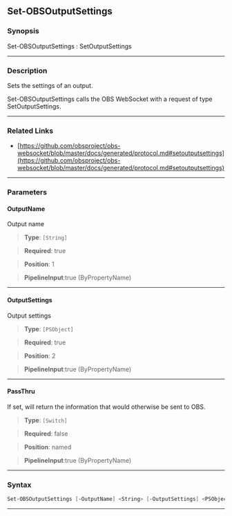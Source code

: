 Set-OBSOutputSettings
---------------------
### Synopsis
Set-OBSOutputSettings : SetOutputSettings

---
### Description

Sets the settings of an output.


Set-OBSOutputSettings calls the OBS WebSocket with a request of type SetOutputSettings.

---
### Related Links
* [https://github.com/obsproject/obs-websocket/blob/master/docs/generated/protocol.md#setoutputsettings](https://github.com/obsproject/obs-websocket/blob/master/docs/generated/protocol.md#setoutputsettings)



---
### Parameters
#### **OutputName**

Output name



> **Type**: ```[String]```

> **Required**: true

> **Position**: 1

> **PipelineInput**:true (ByPropertyName)



---
#### **OutputSettings**

Output settings



> **Type**: ```[PSObject]```

> **Required**: true

> **Position**: 2

> **PipelineInput**:true (ByPropertyName)



---
#### **PassThru**

If set, will return the information that would otherwise be sent to OBS.



> **Type**: ```[Switch]```

> **Required**: false

> **Position**: named

> **PipelineInput**:true (ByPropertyName)



---
### Syntax
```PowerShell
Set-OBSOutputSettings [-OutputName] <String> [-OutputSettings] <PSObject> [-PassThru] [<CommonParameters>]
```
---

